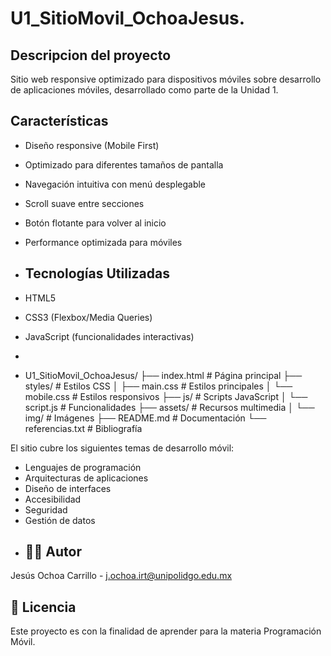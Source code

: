 # U1_SitioMovil_OchoaJesus.
## Descripcion del proyecto
Sitio web responsive optimizado para dispositivos móviles sobre desarrollo de aplicaciones móviles, desarrollado como parte de la Unidad 1.
## Características
- Diseño responsive (Mobile First)
- Optimizado para diferentes tamaños de pantalla
- Navegación intuitiva con menú desplegable
- Scroll suave entre secciones
- Botón flotante para volver al inicio
- Performance optimizada para móviles
- ## Tecnologías Utilizadas
- HTML5
- CSS3 (Flexbox/Media Queries)
- JavaScript (funcionalidades interactivas)

- 
- U1_SitioMovil_OchoaJesus/
├── index.html # Página principal
├── styles/ # Estilos CSS
│ ├── main.css # Estilos principales
│ └── mobile.css # Estilos responsivos
├── js/ # Scripts JavaScript
│ └── script.js # Funcionalidades
├── assets/ # Recursos multimedia
│ └── img/ # Imágenes
├── README.md # Documentación
└── referencias.txt # Bibliografía


El sitio cubre los siguientes temas de desarrollo móvil:
- Lenguajes de programación
- Arquitecturas de aplicaciones
- Diseño de interfaces
- Accesibilidad
- Seguridad
- Gestión de datos
- ## 👨‍💻 Autor
Jesús Ochoa Carrillo - j.ochoa.irt@unipolidgo.edu.mx

## 📄 Licencia
Este proyecto es con la finalidad de aprender para la materia Programación Móvil.
